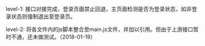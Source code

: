 level-1:
接口对接完成，登录页面禁止回退，主页面检测是否为登录状态，如非登录状态则强制退出至登录页。

level-2:
将各文件内的js脚本整合至main.js文件，并加以引用。但由于上游接口暂时不通，还未做测试。（2018-01-19）